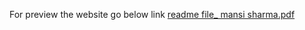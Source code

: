 For preview the website go below link
[readme file_ mansi sharma.pdf](https://github.com/Mansi12-01/university/files/10863289/readme.file_.mansi.sharma.pdf)

